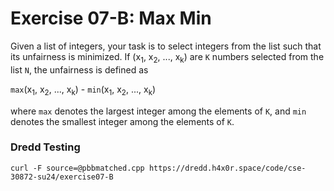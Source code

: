 # Exercise 07-B: Max Min

Given a list of integers, your task is to select integers from the list such that its unfairness is minimized.
If (x<sub>1</sub>, x<sub>2</sub>, ..., x<sub>k</sub>) are `K` numbers selected from the list `N`, the unfairness is defined as

`max`(x<sub>1</sub>, x<sub>2</sub>, ..., x<sub>k</sub>) - `min`(x<sub>1</sub>, x<sub>2</sub>, ..., x<sub>k</sub>)

where `max` denotes the largest integer among the elements of `K`, and `min` denotes the smallest integer among the elements of `K`.

### Dredd Testing

`curl -F source=@pbbmatched.cpp https://dredd.h4x0r.space/code/cse-30872-su24/exercise07-B`
